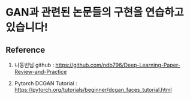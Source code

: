 # GAN과 관련된 논문들의 구현을 연습하고 있습니다!

## Reference

1. 나동빈님 github : https://github.com/ndb796/Deep-Learning-Paper-Review-and-Practice      

2. Pytorch DCGAN Tutorial : https://pytorch.org/tutorials/beginner/dcgan_faces_tutorial.html     